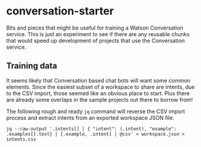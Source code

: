# conversation-starter

Bits and pieces that might be useful for training a Watson Conversation service. This
is just an experiment to see if there are any reusable chunks that would speed up
development of projects that use the Conversation service.

## Training data

It seems likely that Conversation based chat bots will want some common elements. Since
the easiest subset of a workspace to share are intents, due to the CSV import, those
seemed like an obvious place to start. Plus there are already some overlaps in the
sample projects out there to borrow from!

The following rough and ready `jq` command will reverse the CSV import process and
extract intents from an exported workspace JSON file.

```
jq --raw-output '.intents[] | { "intent": (.intent), "example": .examples[].text} | [.example, .intent] | @csv' < workspace.json > intents.csv
```